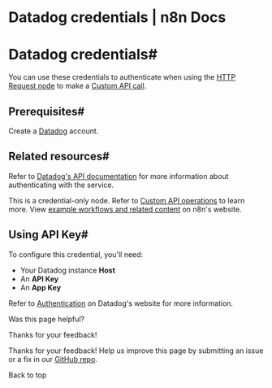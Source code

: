 # Datadog credentials | n8n Docs

[ ](https://github.com/n8n-io/n8n-docs/edit/main/docs/integrations/builtin/credentials/datadog.md "Edit this page")

# Datadog credentials#

You can use these credentials to authenticate when using the [HTTP Request node](../../core-nodes/n8n-nodes-base.httprequest/) to make a [Custom API call](../../../custom-operations/).

## Prerequisites#

Create a [Datadog](https://app.datadoghq.eu/signup) account.

## Related resources#

Refer to [Datadog's API documentation](https://docs.datadoghq.com/api/latest/) for more information about authenticating with the service.

This is a credential-only node. Refer to [Custom API operations](../../../custom-operations/) to learn more. View [example workflows and related content](https://n8n.io/integrations/datadog/) on n8n's website.

## Using API Key#

To configure this credential, you'll need:

  * Your Datadog instance **Host**
  * An **API Key**
  * An **App Key**

Refer to [Authentication](https://docs.datadoghq.com/api/latest/authentication/) on Datadog's website for more information.

Was this page helpful? 

Thanks for your feedback! 

Thanks for your feedback! Help us improve this page by submitting an issue or a fix in our [GitHub repo](https://github.com/n8n-io/n8n-docs). 

Back to top
